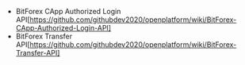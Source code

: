 - BitForex CApp Authorized Login API[https://github.com/githubdev2020/openplatform/wiki/BitForex-CApp-Authorized-Login-API]
- BitForex Transfer API[https://github.com/githubdev2020/openplatform/wiki/BitForex-Transfer-API]

